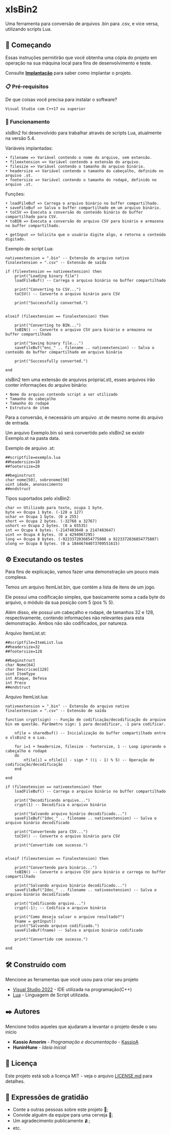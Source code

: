 # xlsBin2

Uma ferramenta para conversão de arquivos .bin para .csv, e vice versa, utilizando scripts Lua.

## 🚀 Começando

Essas instruções permitirão que você obtenha uma cópia do projeto em operação na sua máquina local para fins de desenvolvimento e teste.

Consulte **[Implantação](#-implanta%C3%A7%C3%A3o)** para saber como implantar o projeto.

### 📋 Pré-requisitos

De que coisas você precisa para instalar o software?

```
Visual Studio com C++17 ou superior
```

### 🔧 Funcionamento

xlsBin2 foi desenvolvido para trabalhar através de scripts Lua, atualmente na versão 5.4.

Variáveis implantadas:

```
• filename => Variável contendo o nome do arquivo, sem extensão.
• fileextension => Variável contendo a extensão do arquivo.
• filesize => Variável contendo o tamanho do arquivo binário.
• headersize => Variável contendo o tamanho do cabeçalho, definido no arquivo .st.
• footersize => Variável contendo o tamanho do rodapé, definido no arquivo .st.
```

Funções:

```
• loadFileBuf => Carrega o arquivo binário no buffer compartilhado.
• saveFileBuf => Salva o buffer compartilhado em um arquivo binário.
• toCSV => Executa a conversão do conteúdo binário do buffer compartilhado para CSV.
• toBIN => Executa a conversão do arquivo CSV para binário e armazena no buffer compartilhado.

• getInput => Solicita que o usuário digite algo, e retorna o conteúdo digitado.
```

Exemplo de script Lua:

```
nativeextension = ".bin" -- Extensão do arquivo nativo
finalextension = ".csv" -- Extensão de saída

if (fileextension == nativeextension) then
    print("Loading binary file")
    loadFileBuf() -- Carrega o arquivo binário no buffer compartilhado

    print("Converting to CSV...")
    toCSV() -- Converte o arquivo binário para CSV

    print("Successfully converted.")


elseif (fileextension == finalextension) then

    print("Converting to BIN...")
    toBIN() -- Converte o arquivo CSV para binário e armazena no buffer compartilhado

    print("Saving binary file...")
    saveFileBuf("enc_" .. filename .. nativeextension) -- Salva o conteúdo do buffer compartilhado em arquivo binário
    
    print("Successfully converted.")

end
```

xlsBin2 tem uma extensão de arquivos própria(.st), esses arquivos irão conter informações do arquivo binário:

```
• Nome do arquivo contendo script a ser utilizado
• Tamanho do cabeçalho
• Tamanho do rodapé
• Estrutura de item
```

Para a conversão, é necessário um arquivo .st de mesmo nome do arquivo de entrada.

Um arquivo Exemplo.bin só será convertido pelo xlsBin2 se existir Exemplo.st na pasta data.

Exemplo de arquivo .st:

```
##scriptfile=exemplo.lua
##headersize=10
##footersize=20

##beginstruct
char nome[50], sobrenome[50]
uint idade, anonascimento
##endstruct
```

Tipos suportados pelo xlsBin2:

```
char => Utilizado para texto, ocupa 1 byte. 
byte => Ocupa 1 byte. (-128 a 127)
uchar => Ocupa 1 byte. (0 a 255)
short => Ocupa 2 bytes. (-32768 a 32767)
ushort => Ocupa 2 bytes. (0 a 65535)
int => Ocupa 4 bytes. (-2147483648 a 2147483647)
uint => Ocupa 4 bytes. (0 a 4294967295)
long => Ocupa 8 bytes. (-9223372036854775808 a 9223372036854775807)
ulong => Ocupa 8 bytes. (0 a 18446744073709551615)
```

## ⚙️ Executando os testes

Para fins de explicação, vamos fazer uma demonstração um pouco mais complexa.

Temos um arquivo ItemList.bin, que contém a lista de itens de um jogo.

Ele possui uma codificação simples, que basicamente soma a cada byte do arquivo, o módulo da sua posição com 5 (pos % 5).

Além disso, ele possui um cabeçalho e rodapé, de tamanhos 32 e 128, respectivamente, contendo informações não relevantes para esta demonstração. Ambos não são codificados, por natureza.

Arquivo ItemList.st:

```
##scriptfile=ItemList.lua
##headersize=32
##footersize=128

##beginstruct
char Nome[64]
char Descricao[128]
uint ItemType
int Ataque, Defesa
int Preco
##endstruct
```

Arquivo ItemList.lua:

```
nativeextension = ".bin" -- Extensão do arquivo nativo
finalextension = ".csv" -- Extensão de saída

function crypt(sign) -- Função de codificação/decodificação do arquivo bin em questão. Parâmetro sign: 1 para decodificar, -1 para codificar.
    
    nfile = sharedbuf() -- Inicialização do buffer compartilhado entre o xlsBin2 e o Lua.
    
    for i=1 + headersize, filesize - footersize, 1 -- Loop ignorando o cabeçalho e rodapé
    do
        nfile[i] = nfile[i] - sign * ((i - 1) % 5) -- Operação de codificação/decodificação
    end
    
end

if (fileextension == nativeextension) then
    loadFileBuf() -- Carrega o arquivo binário no buffer compartilhado

    print("Decodificando arquivo...")
    crypt(1) -- Decodifica o arquivo binário

    print("Salvando arquivo binário decodificado...")
    saveFileBuf("1dec_" .. filename .. nativeextension) -- Salva o arquivo binário decodificado

    print("Convertendo para CSV...")
    toCSV() -- Converte o arquivo binário para CSV

    print("Convertido com sucesso.")


elseif (fileextension == finalextension) then

    print("Convertendo para binário...")
    toBIN() -- Converte o arquivo CSV para binário e carrega no buffer compartilhado

    print("Salvando arquivo binário decodificado...")
    saveFileBuf("2dec_" .. filename .. nativeextension) -- Salva o arquivo binário decodificado

    print("Codificando arquivo...")
    crypt(-1); -- Codifica o arquivo binário

    print("Como deseja salvar o arquivo resultado?")
    fname = getInput()
    print("Salvando arquivo codificado.")
    saveFileBuf(fname) -- Salva o arquivo binário codificado
    
    print("Convertido com sucesso.")

end
```

## 🛠️ Construído com

Mencione as ferramentas que você usou para criar seu projeto

* [Visual Studio 2022](https://visualstudio.microsoft.com/pt-br/) - IDE utilizada na programação(C++)
* [Lua](https://www.lua.org/portugues.html) - Linguagem de Script utilizada.

## ✒️ Autores

Mencione todos aqueles que ajudaram a levantar o projeto desde o seu início

* **Kassio Amorim** - *Programação e documentação* - [KassioA](https://github.com/KassioA)
* **HuninHune** - *Ideia inicial*


## 📄 Licença

Este projeto está sob a licença MIT - veja o arquivo [LICENSE.md](https://github.com/KassioA/xlsBin2/LICENSE.md) para detalhes.

## 🎁 Expressões de gratidão

* Conte a outras pessoas sobre este projeto 📢;
* Convide alguém da equipe para uma cerveja 🍺;
* Um agradecimento publicamente 🫂;
* etc.
